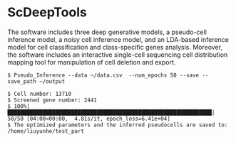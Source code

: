 # ScDeepTools
The software includes three deep generative models, a pseudo-cell inference model, a noisy cell inference model, and an LDA-based inference model for cell classification and class-specific genes analysis. Moreover, the software includes an interactive single-cell sequencing cell distribution mapping tool for manipulation of cell deletion and export.

`$ Pseudo_Inference --data ~/data.csv  --num_epochs 50 --save --save_path ~/output`

```
$ Cell number: 13710  
$ Screened gene number: 2441  
$ 100%|████████████████████████████████████████████████████████████████| 50/50 [04:00<00:00,  4.81s/it, epoch_loss=6.41e+04]  
$ The optimized parameters and the inferred pseudocells are saved to: /home/liuyunhe/test_part
```
